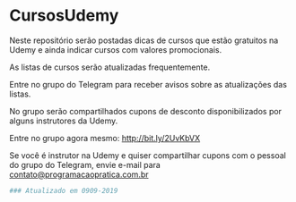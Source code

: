# CursosUdemy
Neste repositório serão postadas dicas de cursos que estão gratuitos na Udemy e ainda indicar cursos com valores promocionais. 

As listas de cursos serão atualizadas frequentemente. 

Entre no grupo do Telegram para receber avisos sobre as atualizações das listas. 

No grupo serão compartilhados cupons de desconto disponibilizados por alguns instrutores da Udemy.

Entre no grupo agora mesmo: http://bit.ly/2UvKbVX

Se você é instrutor na Udemy e quiser compartilhar cupons com o pessoal do grupo do Telegram, envie e-mail para contato@programacaopratica.com.br

```sh
### Atualizado em 0909-2019
```
